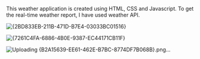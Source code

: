 This weather application is created using HTML, CSS and Javascript. To get the real-time weather report, I have used weather API.

![{2BD833EB-211B-471D-B7E4-03033BC01516}](https://github.com/user-attachments/assets/a0e51931-4488-443a-8f3e-ad4199d7b045)

![{7261C4FA-6886-4B0E-9387-EC44171CB11F}](https://github.com/user-attachments/assets/8eaa0ce4-f80a-4312-94ba-906048781553)

![Uploading {B2A15639-EE61-462E-B7BC-8774DF7B068B}.png…]()


